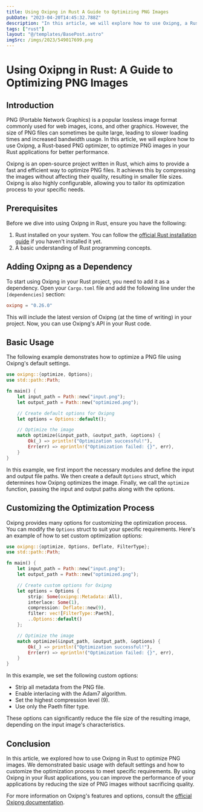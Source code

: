 ```yaml
---
title: Using Oxipng in Rust A Guide to Optimizing PNG Images
pubDate: "2023-04-20T14:45:32.788Z"
description: "In this article, we will explore how to use Oxipng, a Rust-based PNG optimizer, to optimize PNG images in your Rust applications for better performance."
tags: ["rust"]
layout: "@/templates/BasePost.astro"
imgSrc: /imgs/2023/549017699.png
---
```

# Using Oxipng in Rust: A Guide to Optimizing PNG Images

## Introduction

PNG (Portable Network Graphics) is a popular lossless image format commonly used for web images, icons, and other graphics. However, the size of PNG files can sometimes be quite large, leading to slower loading times and increased bandwidth usage. In this article, we will explore how to use Oxipng, a Rust-based PNG optimizer, to optimize PNG images in your Rust applications for better performance.

Oxipng is an open-source project written in Rust, which aims to provide a fast and efficient way to optimize PNG files. It achieves this by compressing the images without affecting their quality, resulting in smaller file sizes. Oxipng is also highly configurable, allowing you to tailor its optimization process to your specific needs.

## Prerequisites

Before we dive into using Oxipng in Rust, ensure you have the following:

1. Rust installed on your system. You can follow the [official Rust installation guide](https://www.rust-lang.org/tools/install) if you haven't installed it yet.
2. A basic understanding of Rust programming concepts.

## Adding Oxipng as a Dependency

To start using Oxipng in your Rust project, you need to add it as a dependency. Open your `Cargo.toml` file and add the following line under the `[dependencies]` section:

```toml
oxipng = "0.26.0"
```

This will include the latest version of Oxipng (at the time of writing) in your project. Now, you can use Oxipng's API in your Rust code.

## Basic Usage

The following example demonstrates how to optimize a PNG file using Oxipng's default settings.

```rust
use oxipng::{optimize, Options};
use std::path::Path;

fn main() {
    let input_path = Path::new("input.png");
    let output_path = Path::new("optimized.png");

    // Create default options for Oxipng
    let options = Options::default();

    // Optimize the image
    match optimize(&input_path, &output_path, &options) {
        Ok(_) => println!("Optimization successful!"),
        Err(err) => eprintln!("Optimization failed: {}", err),
    }
}
```

In this example, we first import the necessary modules and define the input and output file paths. We then create a default `Options` struct, which determines how Oxipng optimizes the image. Finally, we call the `optimize` function, passing the input and output paths along with the options.

## Customizing the Optimization Process

Oxipng provides many options for customizing the optimization process. You can modify the `Options` struct to suit your specific requirements. Here's an example of how to set custom optimization options:

```rust
use oxipng::{optimize, Options, Deflate, FilterType};
use std::path::Path;

fn main() {
    let input_path = Path::new("input.png");
    let output_path = Path::new("optimized.png");

    // Create custom options for Oxipng
    let options = Options {
        strip: Some(oxipng::Metadata::All),
        interlace: Some(1),
        compression: Deflate::new(9),
        filter: vec![FilterType::Paeth],
        ..Options::default()
    };

    // Optimize the image
    match optimize(&input_path, &output_path, &options) {
        Ok(_) => println!("Optimization successful!"),
        Err(err) => eprintln!("Optimization failed: {}", err),
    }
}
```

In this example, we set the following custom options:

- Strip all metadata from the PNG file.
- Enable interlacing with the Adam7 algorithm.
- Set the highest compression level (9).
- Use only the Paeth filter type.

These options can significantly reduce the file size of the resulting image, depending on the input image's characteristics.

## Conclusion

In this article, we explored how to use Oxipng in Rust to optimize PNG images. We demonstrated basic usage with default settings and how to customize the optimization process to meet specific requirements. By using Oxipng in your Rust applications, you can improve the performance of your applications by reducing the size of PNG images without sacrificing quality.

For more information on Oxipng's features and options, consult the [official Oxipng documentation](https://docs.rs/oxipng/0.26.0/oxipng/).

